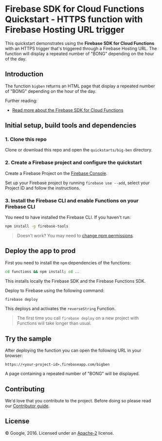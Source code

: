 # Firebase SDK for Cloud Functions Quickstart - HTTPS function with Firebase Hosting URL trigger

This quickstart demonstrates using the **Firebase SDK for Cloud Functions** with an HTTPS trigger that's triggered through a Firebase Hosting URL. The function will display a repeated number of "BONG" depending on the hour of the day.


## Introduction

The function `bigben` returns an HTML page that display a repeated number of "BONG" depending on the hour of the day.

Further reading:

 - [Read more about the Firebase SDK for Cloud Functions](https://firebase.google.com/docs/functions)


## Initial setup, build tools and dependencies

### 1. Clone this repo

Clone or download this repo and open the `quickstarts/big-ben` directory.


### 2. Create a Firebase project and configure the quickstart

Create a Firebase Project on the [Firebase Console](https://console.firebase.google.com).

Set up your Firebase project by running `firebase use --add`, select your Project ID and follow the instructions.


### 3. Install the Firebase CLI and enable Functions on your Firebase CLI

You need to have installed the Firebase CLI. If you haven't run:

```bash
npm install -g firebase-tools
```

> Doesn't work? You may need to [change npm permissions](https://docs.npmjs.com/getting-started/fixing-npm-permissions).


## Deploy the app to prod

First you need to install the `npm` dependencies of the functions:

```bash
cd functions && npm install; cd ..
```

This installs locally the Firebase SDK and the Firebase Functions SDK.

Deploy to Firebase using the following command:

```bash
firebase deploy
```

This deploys and activates the `reverseString` Function.

> The first time you call `firebase deploy` on a new project with Functions will take longer than usual.


## Try the sample

After deploying the function you can open the following URL in your browser:

```
https://<your-project-id>.firebaseapp.com/bigben
```

A page containing a repeated number of "BONG" will be displayed.


## Contributing

We'd love that you contribute to the project. Before doing so please read our [Contributor guide](../../CONTRIBUTING.md).


## License

© Google, 2016. Licensed under an [Apache-2](../../LICENSE) license.
